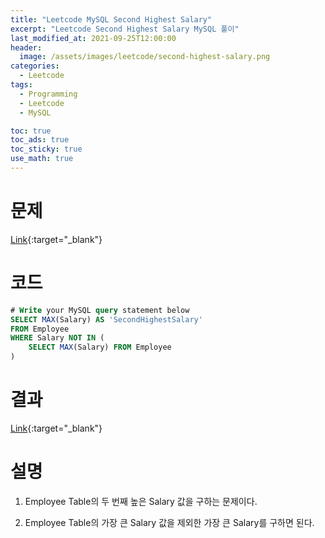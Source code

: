```yaml
---
title: "Leetcode MySQL Second Highest Salary"
excerpt: "Leetcode Second Highest Salary MySQL 풀이"
last_modified_at: 2021-09-25T12:00:00
header:
  image: /assets/images/leetcode/second-highest-salary.png
categories:
  - Leetcode
tags:
  - Programming
  - Leetcode
  - MySQL

toc: true
toc_ads: true
toc_sticky: true
use_math: true
---
```

# 문제
[Link](https://leetcode.com/problems/second-highest-salary/){:target="_blank"}

# 코드
```sql
# Write your MySQL query statement below
SELECT MAX(Salary) AS 'SecondHighestSalary'
FROM Employee
WHERE Salary NOT IN (
    SELECT MAX(Salary) FROM Employee
)
```

# 결과
[Link](https://leetcode.com/submissions/detail/560501331/){:target="_blank"}

# 설명
1. Employee Table의 두 번째 높은 Salary 값을 구하는 문제이다.

2. Employee Table의 가장 큰 Salary 값을 제외한 가장 큰 Salary를 구하면 된다.
